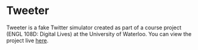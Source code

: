# Tweeter
Tweeter is a fake Twitter simulator created as part of a course project (ENGL 108D: Digital Lives) at the University of Waterloo. You can view the project live [here](https://htmlpreview.github.io/?https://github.com/jfdoming/tweeter/blob/master/index.html).
